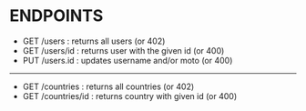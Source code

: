 # ENDPOINTS


* GET   /users          :       returns all users (or 402)
* GET   /users/id       :       returns user with the given id (or 400) 
* PUT   /users.id       :       updates username and/or moto (or 400) 
---
* GET   /countries      :       returns all countries (or 402)
* GET   /countries/id   :       returns country with given id (or 400)   